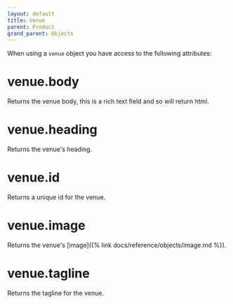 ```yaml
---
layout: default
title: Venue
parent: Product
grand_parent: Objects
---
```


When using a `venue` object you have access to the following attributes:

# venue.body

Returns the venue body, this is a rich text field and so will return html.

# venue.heading

Returns the venue's heading.

# venue.id

Returns a unique id for the venue.

# venue.image

Returns the venue's [image]({% link docs/reference/objects/image.md %}).

# venue.tagline

Returns the tagline for the venue.
